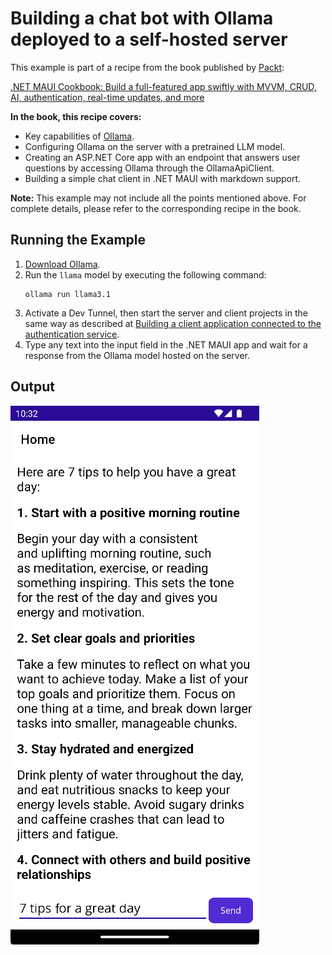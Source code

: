 # Building a chat bot with Ollama deployed to a self-hosted server
This example is part of a recipe from the book published by [Packt](https://www.packtpub.com/en-us?utm_source=github):

[.NET MAUI Cookbook: Build a full-featured app swiftly with MVVM, CRUD, AI, authentication, real-time updates, and more](https://www.packtpub.com/en-IT/product/net-maui-cookbook-9781835464625)

**In the book, this recipe covers:**
* Key capabilities of [Ollama](https://ollama.com/).
* Configuring Ollama on the server with a pretrained LLM model.
* Creating an ASP.NET Core app with an endpoint that answers user questions by accessing Ollama through the OllamaApiClient.
* Building a simple chat client in .NET MAUI with markdown support.

**Note:** This example may not include all the points mentioned above. For complete details, please refer to the corresponding recipe in the book.

## Running the Example

1. [Download Ollama](https://ollama.com/download).
2. Run the `llama` model by executing the following command:
   ```shell
   ollama run llama3.1
   ```
3. Activate a Dev Tunnel, then start the server and client projects in the same way as described at [Building a client application connected to the authentication service](/Chapter05/c5-AuthenticationServiceAndClient#running-the-example).
4. Type any text into the input field in the .NET MAUI app and wait for a response from the Ollama model hosted on the server.

## Output
![Authentication Service in Swagger](/Images/Ollama%20Chat.png)
